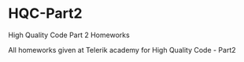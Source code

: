 # HQC-Part2
High Quality Code Part 2 Homeworks

All homeworks given at Telerik academy for High Quality Code - Part2
